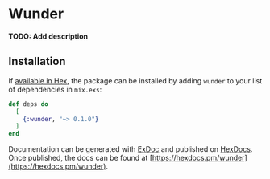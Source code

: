 # Wunder

**TODO: Add description**

## Installation

If [available in Hex](https://hex.pm/docs/publish), the package can be installed
by adding `wunder` to your list of dependencies in `mix.exs`:

```elixir
def deps do
  [
    {:wunder, "~> 0.1.0"}
  ]
end
```

Documentation can be generated with [ExDoc](https://github.com/elixir-lang/ex_doc)
and published on [HexDocs](https://hexdocs.pm). Once published, the docs can
be found at [https://hexdocs.pm/wunder](https://hexdocs.pm/wunder).

